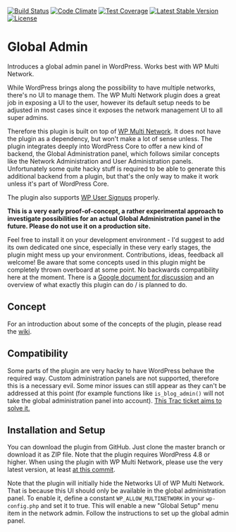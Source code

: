 [![Build Status](https://api.travis-ci.org/felixarntz/global-admin.png?branch=master)](https://travis-ci.org/felixarntz/global-admin)
[![Code Climate](https://codeclimate.com/github/felixarntz/global-admin/badges/gpa.svg)](https://codeclimate.com/github/felixarntz/global-admin)
[![Test Coverage](https://codeclimate.com/github/felixarntz/global-admin/badges/coverage.svg)](https://codeclimate.com/github/felixarntz/global-admin/coverage)
[![Latest Stable Version](https://poser.pugx.org/felixarntz/global-admin/version)](https://packagist.org/packages/felixarntz/global-admin)
[![License](https://poser.pugx.org/felixarntz/global-admin/license)](https://packagist.org/packages/felixarntz/global-admin)

# Global Admin

Introduces a global admin panel in WordPress. Works best with WP Multi Network.

While WordPress brings along the possibility to have multiple networks, there's no UI to manage them. The WP Multi Network plugin does a great job in exposing a UI to the user, however its default setup needs to be adjusted in most cases since it exposes the network management UI to all super admins.

Therefore this plugin is built on top of [WP Multi Network](https://github.com/stuttter/wp-multi-network). It does not have the plugin as a dependency, but won't make a lot of sense unless. The plugin integrates deeply into WordPress Core to offer a new kind of backend, the Global Administration panel, which follows similar concepts like the Network Administration and User Administration panels.
Unfortunately some quite hacky stuff is required to be able to generate this additional backend from a plugin, but that's the only way to make it work unless it's part of WordPress Core.

The plugin also supports [WP User Signups](https://github.com/stuttter/wp-user-signups) properly.

**This is a very early proof-of-concept, a rather experimental approach to investigate possibilities for an actual Global Administration panel in the future. Please do not use it on a production site.**

Feel free to install it on your development environment - I'd suggest to add its own dedicated one since, especially in these very early stages, the plugin might mess up your environment. Contributions, ideas, feedback all welcome! Be aware that some concepts used in this plugin might be completely thrown overboard at some point. No backwards compatibility here at the moment. There is a [Google document for discussion](https://docs.google.com/document/d/1v3jZzOyQ4ksxnOVw3Yqmh5OzjxMIPpMleS7AdlD2eiI/edit?usp=sharing) and an overview of what exactly this plugin can do / is planned to do.

## Concept

For an introduction about some of the concepts of the plugin, please read the [wiki](https://github.com/felixarntz/global-admin/wiki).

## Compatibility

Some parts of the plugin are very hacky to have WordPress behave the required way. Custom administration panels are not supported, therefore this is a necessary evil. Some minor issues can still appear as they can't be addressed at this point (for example functions like `is_blog_admin()` will not take the global administration panel into account). [This Trac ticket aims to solve it.](https://core.trac.wordpress.org/ticket/37526)

## Installation and Setup

You can download the plugin from GitHub. Just clone the master branch or download it as ZIP file. Note that the plugin requires WordPress 4.8 or higher. When using the plugin with WP Multi Network, please use the very latest version, at least [at this commit](https://github.com/stuttter/wp-multi-network/commit/4b131231813905addc6e6d5a139f7e598e92d989).

Note that the plugin will initially hide the Networks UI of WP Multi Network. That is because this UI should only be available in the global administration panel. To enable it, define a constant `WP_ALLOW_MULTINETWORK` in your `wp-config.php` and set it to true. This will enable a new "Global Setup" menu item in the network admin. Follow the instructions to set up the global admin panel.
